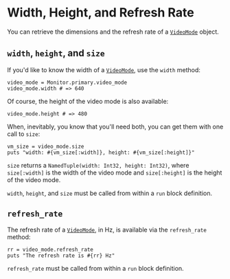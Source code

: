 # Width, Height, and Refresh Rate

You can retrieve the dimensions and the refresh rate of a [`VideoMode`](/deep-dive/monitor/video-modes.md) object.

## `width`, `height`, and `size`

If you'd like to know the width of a [`VideoMode`](/deep-dive/monitor/video-modes.md), use the `width` method:

```crystal
video_mode = Monitor.primary.video_mode
video_mode.width # => 640
```
Of course, the height of the video mode is also available:

```crystal
video_mode.height # => 480
```
When, inevitably, you know that you'll need both, you can get them with one call to `size`:

```crystal
vm_size = video_mode.size
puts "width: #{vm_size[:width]}, height: #{vm_size[:height]}"
```
`size` returns a `NamedTuple(width: Int32, height: Int32)`, where `size[:width]` is the width of the video mode and `size[:height]` is the height of the video mode.

`width`, `height`, and `size` must be called from within a `run` block definition.

## `refresh_rate`

The refresh rate of a [`VideoMode`](/deep-dive/monitor/video-modes.md), in Hz, is available via the `refresh_rate` method:

```crystal
rr = video_mode.refresh_rate
puts "The refresh rate is #{rr} Hz"
```

`refresh_rate` must be called from within a `run` block definition.